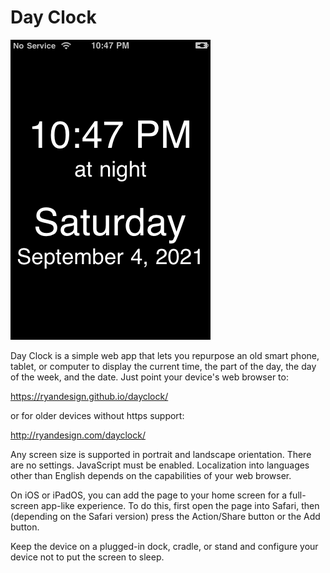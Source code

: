 # Day Clock

![](<screenshot.png>)

Day Clock is a simple web app that lets you repurpose an old smart phone, tablet, or computer to display the current time, the part of the day, the day of the week, and the date. Just point your device's web browser to:

<https://ryandesign.github.io/dayclock/>

or for older devices without https support:

<http://ryandesign.com/dayclock/>

Any screen size is supported in portrait and landscape orientation. There are no settings. JavaScript must be enabled. Localization into languages other than English depends on the capabilities of your web browser.

On iOS or iPadOS, you can add the page to your home screen for a full-screen app-like experience. To do this, first open the page into Safari, then (depending on the Safari version) press the Action/Share button or the Add button.

Keep the device on a plugged-in dock, cradle, or stand and configure your device not to put the screen to sleep.
